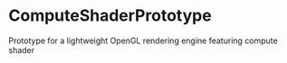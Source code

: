 # ComputeShaderPrototype
Prototype for a lightweight OpenGL rendering engine featuring compute shader
